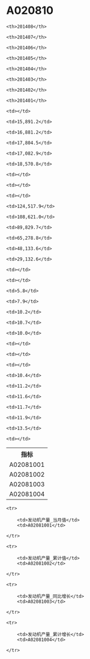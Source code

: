 A020810
======


<table>

<tr>
    <th>指标</th>
    
    <th>201408</th>
    
    <th>201407</th>
    
    <th>201406</th>
    
    <th>201405</th>
    
    <th>201404</th>
    
    <th>201403</th>
    
    <th>201402</th>
    
    <th>201401</th>
    
</tr>


<tr>
    <td>A02081001</td>
    
    <td></td>
    
    <td>15,891.2</td>
    
    <td>16,881.2</td>
    
    <td>17,804.5</td>
    
    <td>17,082.9</td>
    
    <td>18,570.8</td>
    
    <td></td>
    
    <td></td>
    

</tr>

<tr>
    <td>A02081002</td>
    
    <td></td>
    
    <td>124,517.9</td>
    
    <td>108,621.0</td>
    
    <td>89,829.7</td>
    
    <td>65,278.8</td>
    
    <td>48,133.6</td>
    
    <td>29,132.6</td>
    
    <td></td>
    

</tr>

<tr>
    <td>A02081003</td>
    
    <td></td>
    
    <td>5.8</td>
    
    <td>7.9</td>
    
    <td>10.2</td>
    
    <td>10.7</td>
    
    <td>10.0</td>
    
    <td></td>
    
    <td></td>
    

</tr>

<tr>
    <td>A02081004</td>
    
    <td></td>
    
    <td>10.4</td>
    
    <td>11.2</td>
    
    <td>11.6</td>
    
    <td>11.7</td>
    
    <td>11.9</td>
    
    <td>13.5</td>
    
    <td></td>
    

</tr>


</table>

<table>
    
    <tr>

        <td>发动机产量_当月值</td>
        <td>A02081001</td>

    </tr>
    
    <tr>

        <td>发动机产量_累计值</td>
        <td>A02081002</td>

    </tr>
    
    <tr>

        <td>发动机产量_同比增长</td>
        <td>A02081003</td>

    </tr>
    
    <tr>

        <td>发动机产量_累计增长</td>
        <td>A02081004</td>

    </tr>
    
</table>